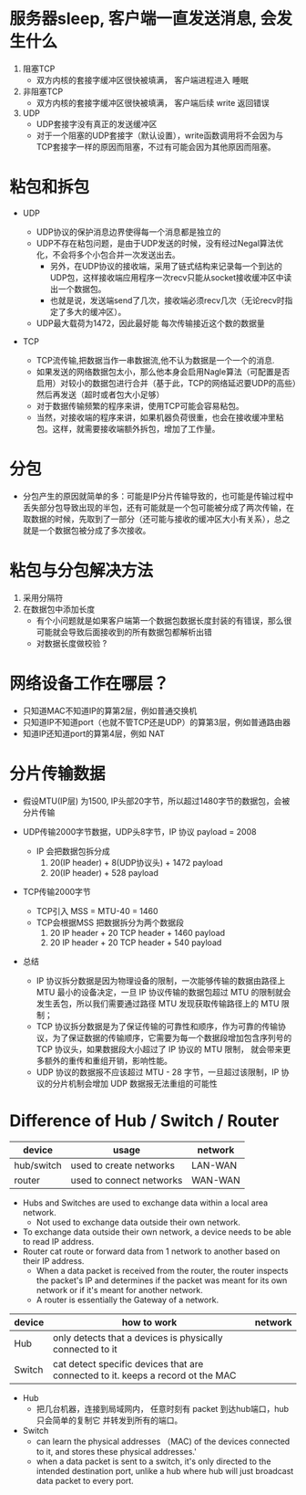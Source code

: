 
# 服务器sleep, 客户端一直发送消息, 会发生什么

1. 阻塞TCP
    - 双方内核的套接字缓冲区很快被填满， 客户端进程进入 睡眠
2. 非阻塞TCP
    - 双方内核的套接字缓冲区很快被填满， 客户端后续 write 返回错误
3. UDP
    - UDP套接字没有真正的发送缓冲区
    - 对于一个阻塞的UDP套接字（默认设置），write函数调用将不会因为与TCP套接字一样的原因而阻塞，不过有可能会因为其他原因而阻塞。 


# 粘包和拆包 

- UDP
    - UDP协议的保护消息边界使得每一个消息都是独立的
    - UDP不存在粘包问题，是由于UDP发送的时候，没有经过Negal算法优化，不会将多个小包合并一次发送出去。
        - 另外，在UDP协议的接收端，采用了链式结构来记录每一个到达的UDP包，这样接收端应用程序一次recv只能从socket接收缓冲区中读出一个数据包。
        - 也就是说，发送端send了几次，接收端必须recv几次（无论recv时指定了多大的缓冲区）。
    - UDP最大载荷为1472，因此最好能 每次传输接近这个数的数据量


- TCP
    - TCP流传输,把数据当作一串数据流,他不认为数据是一个一个的消息. 
    - 如果发送的网络数据包太小，那么他本身会启用Nagle算法（可配置是否启用）对较小的数据包进行合并（基于此，TCP的网络延迟要UDP的高些）然后再发送（超时或者包大小足够）
    - 对于数据传输频繁的程序来讲，使用TCP可能会容易粘包。
    - 当然，对接收端的程序来讲，如果机器负荷很重，也会在接收缓冲里粘包。这样，就需要接收端额外拆包，增加了工作量。

# 分包

- 分包产生的原因就简单的多：可能是IP分片传输导致的，也可能是传输过程中丢失部分包导致出现的半包，还有可能就是一个包可能被分成了两次传输，在取数据的时候，先取到了一部分（还可能与接收的缓冲区大小有关系），总之就是一个数据包被分成了多次接收。

# 粘包与分包解决方法

1. 采用分隔符
2. 在数据包中添加长度
    - 有个小问题就是如果客户端第一个数据包数据长度封装的有错误，那么很可能就会导致后面接收到的所有数据包都解析出错
    - 对数据长度做校验 ?



# 网络设备工作在哪层？

- 只知道MAC不知道IP的算第2层，例如普通交换机
- 只知道IP不知道port（也就不管TCP还是UDP）的算第3层，例如普通路由器
- 知道IP还知道port的算第4层，例如 NAT


# 分片传输数据 

- 假设MTU(IP层) 为1500, IP头部20字节，所以超过1480字节的数据包，会被分片传输
- UDP传输2000字节数据，UDP头8字节，IP 协议 payload = 2008
    - IP 会把数据包拆分成
        1. 20(IP header) + 8(UDP协议头) + 1472 payload
        2. 20(IP header) + 528 payload   
- TCP传输2000字节
    - TCP引入 MSS = MTU-40 = 1460
    - TCP会根据MSS 把数据拆分为两个数据段
        1. 20 IP header + 20 TCP header + 1460 payload
        2. 20 IP header + 20 TCP header + 540 payload

- 总结
    - IP 协议拆分数据是因为物理设备的限制，一次能够传输的数据由路径上 MTU 最小的设备决定，一旦 IP 协议传输的数据包超过 MTU 的限制就会发生丢包，所以我们需要通过路径 MTU 发现获取传输路径上的 MTU 限制；
    - TCP 协议拆分数据是为了保证传输的可靠性和顺序，作为可靠的传输协议，为了保证数据的传输顺序，它需要为每一个数据段增加包含序列号的 TCP 协议头，如果数据段大小超过了 IP 协议的 MTU 限制， 就会带来更多额外的重传和重组开销，影响性能。
    - UDP 协议的数据报不应该超过 MTU - 28 字节，一旦超过该限制，IP 协议的分片机制会增加 UDP 数据报无法重组的可能性

# Difference of Hub / Switch / Router 


device | usage | network
--- | ---  | --- 
hub/switch | used to create networks | LAN-WAN 
router | used to connect networks  | WAN-WAN


- Hubs and Switches are used to exchange data within a local area network.
    - Not used to exchange data outside their own network.
- To exchange data outside their own network, a device needs to be able to read IP address.
- Router cat route or forward data from 1 network to another based on their IP address. 
    - When a data packet is received from the router,  the router inspects the packet's IP and determines if the packet was meant for its own network or if it's meant for another network. 
    - A router is essentially the Gateway of a network. 


device | how to work | network
--- | ---  | --- 
Hub | only detects that a devices is physically connected to it
Switch | cat detect specific devices that are connected to it.  keeps a record ot the MAC 

- Hub
    - 把几台机器，连接到局域网内，  任意时刻有 packet 到达hub端口，hub只会简单的复制它 并转发到所有的端口。
- Switch
    - can learn the physical addresses （MAC) of the devices connected to it, and stores these physical addresses.'
    - when a data packet is sent to a switch, it's only directed to the intended destination port, unlike a hub where hub will just broadcast data packet to every port.

